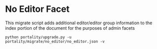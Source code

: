 # No Editor Facet

This migrate script adds additional editor/editor group information to the index portion of the document
for the purposes of admin facets

    python portality/upgrade.py -u portality/migrate/no_editor/no_editor.json -v